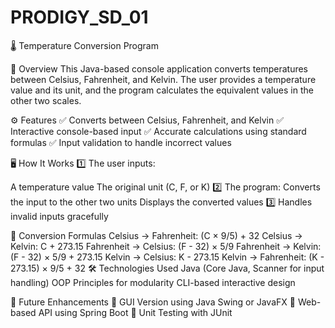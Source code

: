 # PRODIGY_SD_01
🌡️ Temperature Conversion Program

📌 Overview
This Java-based console application converts temperatures between Celsius, Fahrenheit, and Kelvin. The user provides a temperature value and its unit, and the program calculates the equivalent values in the other two scales.

⚙️ Features
✅ Converts between Celsius, Fahrenheit, and Kelvin
✅ Interactive console-based input
✅ Accurate calculations using standard formulas
✅ Input validation to handle incorrect values


🖥️ How It Works
1️⃣ The user inputs:

A temperature value
The original unit (C, F, or K)
2️⃣ The program:
Converts the input to the other two units
Displays the converted values
3️⃣ Handles invalid inputs gracefully


📌 Conversion Formulas
Celsius → Fahrenheit: (C × 9/5) + 32
Celsius → Kelvin: C + 273.15
Fahrenheit → Celsius: (F - 32) × 5/9
Fahrenheit → Kelvin: (F - 32) × 5/9 + 273.15
Kelvin → Celsius: K - 273.15
Kelvin → Fahrenheit: (K - 273.15) × 9/5 + 32
🛠️ Technologies Used
Java (Core Java, Scanner for input handling)
OOP Principles for modularity
CLI-based interactive design

🚀 Future Enhancements
🔹 GUI Version using Java Swing or JavaFX
🔹 Web-based API using Spring Boot
🔹 Unit Testing with JUnit

